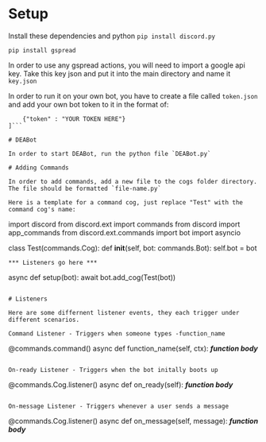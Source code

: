 # Setup

Install these dependencies and python
```pip install discord.py```

```pip install gspread```

In order to use any gspread actions, you will need to import a google api key. Take this key json and put it into the main directory and name it ```key.json```

In order to run it on your own bot, you have to create a file called ```token.json``` and add your own bot token to it in the format of:

```[
    {"token" : "YOUR TOKEN HERE"}
]```

# DEABot

In order to start DEABot, run the python file `DEABot.py`

# Adding Commands

In order to add commands, add a new file to the cogs folder directory. The file should be formatted `file-name.py`

Here is a template for a command cog, just replace "Test" with the command cog's name:

```
import discord
from discord.ext import commands
from discord import app_commands
from discord.ext.commands import bot
import asyncio

class Test(commands.Cog):
    def __init__(self, bot: commands.Bot):
        self.bot = bot

    *** Listeners go here ***

async def setup(bot):
    await bot.add_cog(Test(bot))
```

# Listeners

Here are some differnent listener events, they each trigger under different scenarios.

Command Listener - Triggers when someone types -function_name

```
@commands.command()
    async def function_name(self, ctx):
        ***function body***
```

On-ready Listener - Triggers when the bot initally boots up

```
@commands.Cog.listener()
    async def on_ready(self):
        ***function body***
```

On-message Listener - Triggers whenever a user sends a message

```
@commands.Cog.listener()
    async def on_message(self, message):
      ***function body***
```

